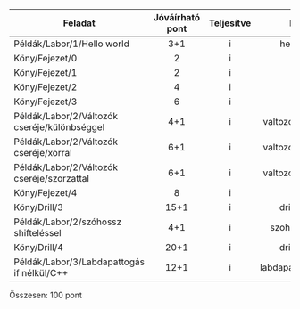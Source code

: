 |Feladat|Jóváírható pont|Teljesítve|Hol?
| ---------------------- |:----:|:----:|:------------------------------:|
|Példák/Labor/1/Hello world|3+1|i|hello.cpp
|Köny/Fejezet/0|2|i|-|
|Köny/Fejezet/1|2|i|-|
|Köny/Fejezet/2|4|i|-|
|Köny/Fejezet/3|6|i|-|
|Példák/Labor/2/Változók cseréje/különbséggel|4+1|i|valtozocsere.cpp|
|Példák/Labor/2/Változók cseréje/xorral|6+1|i|valtozocsere.cpp|
|Példák/Labor/2/Változók cseréje/szorzattal|6+1|i|valtozocsere.cpp|
|Köny/Fejezet/4|8|i|-|
|Köny/Drill/3|15+1|i|drill3.cpp|
|Példák/Labor/2/szóhossz shifteléssel|4+1|i|szohossz.cpp|
|Köny/Drill/4|20+1|i|drill4.cpp|
|Példák/Labor/3/Labdapattogás if nélkül/C++|12+1|i|labdapattogas.cpp|
Összesen: 100 pont
